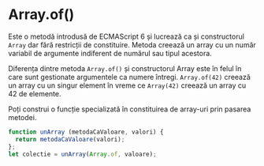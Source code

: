 # Array.of()

Este o metodă introdusă de ECMAScript 6 și lucrează ca și constructorul `Array` dar fără restricții de constituire. Metoda creează un array cu un număr variabil de argumente indiferent de numărul sau tipul acestora.

Diferența dintre metoda `Array.of()` și constructorul Array este în felul în care sunt gestionate argumentele ca numere întregi. `Array.of(42)` creează un array cu un singur element în vreme ce `Array(42)` creează un array cu 42 de elemente.

Poți construi o funcție specializată în constituirea de array-uri prin pasarea metodei.

```javascript
function unArray (metodaCaValoare, valori) {
  return metodaCaValoare(valori);
};
let colectie = unArray(Array.of, valoare);
```
